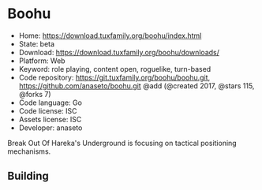 # Boohu

- Home: https://download.tuxfamily.org/boohu/index.html
- State: beta
- Download: https://download.tuxfamily.org/boohu/downloads/
- Platform: Web
- Keyword: role playing, content open, roguelike, turn-based
- Code repository: https://git.tuxfamily.org/boohu/boohu.git, https://github.com/anaseto/boohu.git @add (@created 2017, @stars 115, @forks 7)
- Code language: Go
- Code license: ISC
- Assets license: ISC
- Developer: anaseto

Break Out Of Hareka's Underground is focusing on tactical positioning mechanisms.

## Building
